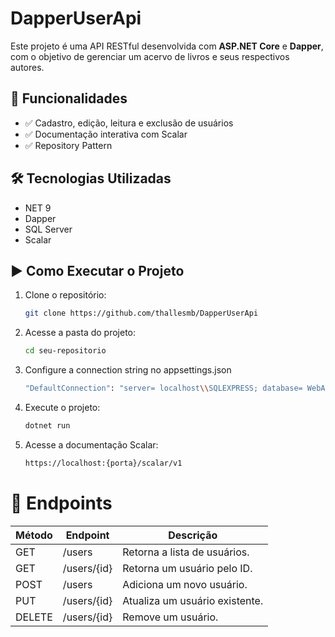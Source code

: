 # DapperUserApi

Este projeto é uma API RESTful desenvolvida com **ASP.NET Core** e **Dapper**, com o objetivo de gerenciar um acervo de livros e seus respectivos autores.

## 🚀 Funcionalidades

- ✅ Cadastro, edição, leitura e exclusão de usuários
- ✅ Documentação interativa com Scalar
- ✅ Repository Pattern

## 🛠️ Tecnologias Utilizadas

- NET 9
- Dapper
- SQL Server
- Scalar

## ▶️ Como Executar o Projeto

1. Clone o repositório:
   ```bash
   git clone https://github.com/thallesmb/DapperUserApi

2. Acesse a pasta do projeto:
   ```bash
   cd seu-repositorio

3. Configure a connection string no appsettings.json
   ```bash
   "DefaultConnection": "server= localhost\\SQLEXPRESS; database= WebApiLivraria; trusted_connection=true; trustservercertificate=true;"

4. Execute o projeto:
   ```bash
   dotnet run

6. Acesse a documentação Scalar:
   ```bash
   https://localhost:{porta}/scalar/v1

# 🔹 Endpoints

| Método | Endpoint        | Descrição                     |
|--------|----------------|-------------------------------|
| GET    | /users         | Retorna a lista de usuários.  |
| GET    | /users/{id}    | Retorna um usuário pelo ID.   |
| POST   | /users         | Adiciona um novo usuário.     |
| PUT    | /users/{id}    | Atualiza um usuário existente.|
| DELETE | /users/{id}    | Remove um usuário.            |
